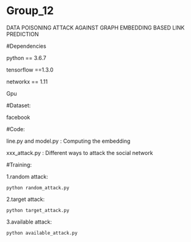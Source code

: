 # Group_12
DATA POISONING ATTACK AGAINST  GRAPH EMBEDDING BASED LINK PREDICTION

#Dependencies
  
  python == 3.6.7
  
  tensorflow ==1.3.0
  
  networkx == 1.11
  
  Gpu
  

#Dataset:
  
  facebook
  

#Code:
  
  line.py  and model.py : Computing the embedding
  
  xxx_attack.py : Different ways to attack the social network 
  
  
#Training:
 
 1.random attack:
 
    python random_attack.py
 
 2.target attack:
 
    python target_attack.py

 3.available attack:

    python available_attack.py

